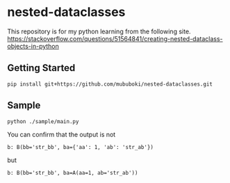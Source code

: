 # nested-dataclasses

This repository is for my python learning from the following site.
https://stackoverflow.com/questions/51564841/creating-nested-dataclass-objects-in-python

## Getting Started

```shell
pip install git+https://github.com/mububoki/nested-dataclasses.git
```

## Sample

```shell
python ./sample/main.py
```

You can confirm that the output is not
```shell
b: B(bb='str_bb', ba={'aa': 1, 'ab': 'str_ab'})
```
but
```shell
b: B(bb='str_bb', ba=A(aa=1, ab='str_ab'))
```
